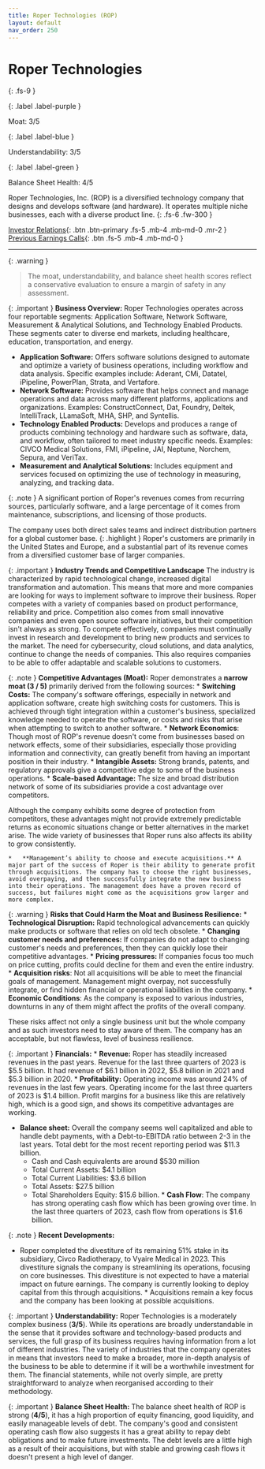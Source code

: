 ```yaml
---
title: Roper Technologies (ROP)
layout: default
nav_order: 250
---
```


# Roper Technologies
{: .fs-9 }

{: .label .label-purple }

Moat: 3/5

{: .label .label-blue }

Understandability: 3/5

{: .label .label-green }

Balance Sheet Health: 4/5

Roper Technologies, Inc. (ROP) is a diversified technology company that designs and develops software (and hardware). It operates multiple niche businesses, each with a diverse product line.
{: .fs-6 .fw-300 }

[Investor Relations](https://www.google.com/search?q=ROP+investor+relations){: .btn .btn-primary .fs-5 .mb-4 .mb-md-0 .mr-2 }
[Previous Earnings Calls](https://discountingcashflows.com/company/ROP/transcripts/){: .btn .fs-5 .mb-4 .mb-md-0 }

---

{: .warning }
>The moat, understandability, and balance sheet health scores reflect a conservative evaluation to ensure a margin of safety in any assessment.



{: .important }
**Business Overview:**
Roper Technologies operates across four reportable segments: Application Software, Network Software, Measurement & Analytical Solutions, and Technology Enabled Products. These segments cater to diverse end markets, including healthcare, education, transportation, and energy. 

- **Application Software:** Offers software solutions designed to automate and optimize a variety of business operations, including workflow and data analysis. Specific examples include: Aderant, CMi, Datatel, iPipeline, PowerPlan, Strata, and Vertafore.
- **Network Software:** Provides software that helps connect and manage operations and data across many different platforms, applications and organizations. Examples: ConstructConnect, Dat, Foundry, Deltek, IntelliTrack, LLamaSoft, MHA, SHP, and Syntellis.
- **Technology Enabled Products:** Develops and produces a range of products combining technology and hardware such as software, data, and workflow, often tailored to meet industry specific needs. Examples: CIVCO Medical Solutions, FMI, iPipeline, JAI, Neptune, Norchem, Sepura, and VeriTax.
- **Measurement and Analytical Solutions:** Includes equipment and services focused on optimizing the use of technology in measuring, analyzing, and tracking data.

{: .note }
A significant portion of Roper's revenues comes from recurring sources, particularly software, and a large percentage of it comes from maintenance, subscriptions, and licensing of those products.

The company uses both direct sales teams and indirect distribution partners for a global customer base.
{: .highlight }
Roper's customers are primarily in the United States and Europe, and a substantial part of its revenue comes from a diversified customer base of larger companies.

{: .important }
**Industry Trends and Competitive Landscape**
The industry is characterized by rapid technological change, increased digital transformation and automation. This means that more and more companies are looking for ways to implement software to improve their business.
Roper competes with a variety of companies based on product performance, reliability and price. Competition also comes from small innovative companies and even open source software initiatives, but their competition isn't always as strong. To compete effectively, companies must continually invest in research and development to bring new products and services to the market.
The need for cybersecurity, cloud solutions, and data analytics, continue to change the needs of companies. This also requires companies to be able to offer adaptable and scalable solutions to customers.

{: .note }
**Competitive Advantages (Moat):**
Roper demonstrates a **narrow moat (3 / 5)** primarily derived from the following sources:
    *   **Switching Costs:** The company's software offerings, especially in network and application software, create high switching costs for customers. This is achieved through tight integration within a customer's business, specialized knowledge needed to operate the software, or costs and risks that arise when attempting to switch to another software.
    *   **Network Economics**: Though most of ROP's revenue doesn't come from businesses based on network effects, some of their subsidiaries, especially those providing information and connectivity, can greatly benefit from having an important position in their industry.
    *  **Intangible Assets:** Strong brands, patents, and regulatory approvals give a competitive edge to some of the business operations.
    *   **Scale-based Advantage:** The size and broad distribution network of some of its subsidiaries provide a cost advantage over competitors.
    
    
Although the company exhibits some degree of protection from competitors, these advantages might not provide extremely predictable returns as economic situations change or better alternatives in the market arise. The wide variety of businesses that Roper runs also affects its ability to grow consistently.

   
    *   **Management’s ability to choose and execute acquisitions.** A major part of the success of Roper is their ability to generate profit through acquisitions. The company has to choose the right businesses, avoid overpaying, and then successfully integrate the new business into their operations. The management does have a proven record of success, but failures might come as the acquisitions grow larger and more complex. 

{: .warning }
**Risks that Could Harm the Moat and Business Resilience:**
    *   **Technological Disruption:** Rapid technological advancements can quickly make products or software that relies on old tech obsolete.
    *   **Changing customer needs and preferences:** If companies do not adapt to changing customer's needs and preferences, then they can quickly lose their competitive advantages.
    *   **Pricing pressures:** If companies focus too much on price cutting, profits could decline for them and even the entire industry.
    *   **Acquisition risks**: Not all acquisitions will be able to meet the financial goals of management. Management might overpay, not successfully integrate, or find hidden financial or operational liabilities in the company.
    *   **Economic Conditions**: As the company is exposed to various industries, downturns in any of them might affect the profits of the overall company.

These risks affect not only a single business unit but the whole company and as such investors need to stay aware of them. The company has an acceptable, but not flawless, level of business resilience.

{: .important }
**Financials:**
    *  **Revenue:** Roper has steadily increased revenues in the past years. Revenue for the last three quarters of 2023 is $5.5 billion. It had revenue of $6.1 billion in 2022, $5.8 billion in 2021 and $5.3 billion in 2020.
    *  **Profitability:** Operating income was around 24% of revenues in the last few years. Operating income for the last three quarters of 2023 is $1.4 billion. Profit margins for a business like this are relatively high, which is a good sign, and shows its competitive advantages are working.
   *  **Balance sheet:** Overall the company seems well capitalized and able to handle debt payments, with a Debt-to-EBITDA ratio between 2-3 in the last years. Total debt for the most recent reporting period was $11.3 billion.
       - Cash and Cash equivalents are around $530 million
       - Total Current Assets: $4.1 billion
      - Total Current Liabilities: $3.6 billion
       - Total Assets: $27.5 billion
       - Total Shareholders Equity: $15.6 billion.
    *  **Cash Flow**: The company has strong operating cash flow which has been growing over time. In the last three quarters of 2023, cash flow from operations is $1.6 billion. 

{: .note }
**Recent Developments:**

   *   Roper completed the divestiture of its remaining 51% stake in its subsidiary, Civco Radiotherapy, to Vyaire Medical in 2023. This divestiture signals the company is streamlining its operations, focusing on core businesses. This divestiture is not expected to have a material impact on future earnings. The company is currently looking to deploy capital from this through acquisitions.
    *    Acquisitions remain a key focus and the company has been looking at possible acquisitions.
  
  
{: .important }
**Understandability:**
Roper Technologies is a moderately complex business (**3/5**). While its operations are broadly understandable in the sense that it provides software and technology-based products and services, the full grasp of its business requires having information from a lot of different industries.
The variety of industries that the company operates in means that investors need to make a broader, more in-depth analysis of the business to be able to determine if it will be a worthwhile investment for them.  The financial statements, while not overly simple, are pretty straightforward to analyze when reorganised according to their methodology.

{: .important }
**Balance Sheet Health:**
The balance sheet health of ROP is strong (**4/5**), it has a high proportion of equity financing, good liquidity, and easily manageable levels of debt. The company's good and consistent operating cash flow also suggests it has a great ability to repay debt obligations and to make future investments. The debt levels are a little high as a result of their acquisitions, but with stable and growing cash flows it doesn't present a high level of danger.
